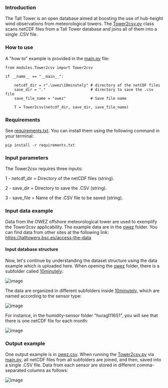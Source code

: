 ### Introduction

  The Tall Tower is an open database aimed at boosting the use of hub-height wind observations from meteorological towers.
  The [Tower2csv.py](/modules/Tower2csv.py) class scans netCDF files from a Tall Tower database and joins all of them into a single .CSV file. 

### How to use

A "how to" example is provided in the [main.py](/main.py) file:
```
from modules.Tower2csv import Tower2csv

if __name__ == "__main__":
   
    netcdf_dir = r".\owez\10minutely" # directory of the netCDF files
    save_dir = "."                    # directory to save the .csv file
    save_file_name = "owez"           # Save file name

    T = Tower2csv(netcdf_dir, save_dir, save_file_name)
```

### Requirements

See [requirements.txt](requirements.txt). You can install them using the following command in your terminal:

```
pip install -r requirements.txt
````

### Input parameters

The Tower2csv requires three inputs: 

1 - netcdf_dir = Directory of the netCDF files (string).

2 - save_dir = Directory to save the .CSV (string).

3 - save_file = Name of the .CSV file to be saved (string).

### Input data example

  Data from the OWEZ offshore meteorological tower are used to exemplify the Tower2csv applicability. The example data are in the [owez](/owez) folder. You can find data from other sites at the following link: https://talltowers.bsc.es/access-the-data

#### Input database structure

  Now, let's continue by understanding the dataset structure using the data example which is uploaded here. When opening the [owez](/owez) folder, there is a subfolder called [10minutely](/owez/10minutely):

![image](https://github.com/marcosp-araujo/Tower2csv/assets/88653954/4fe8815a-d4da-4547-8387-3805ad0c786d)

The data are organized in different subfolders inside [10minutely](/owez/10minutely), which are named according to the sensor type:

![image](https://github.com/marcosp-araujo/Tower2csv/assets/88653954/e25850a6-332e-4c84-a627-f4d1f5c6b835)

For instance, in the humidity-sensor folder "huragl116S1", you will see that there is one netCDF file for each month:

![image](https://github.com/marcosp-araujo/Tower2csv/assets/88653954/c2a5965f-2921-4de4-9e07-e15bb0f09d9a)

### Output example

One output example is in [owez.csv](owez.csv). When running the [Tower2csv.py](/modules/Tower2csv.py) via [main.py](/main.py), all netCDF files from all subfolders are joined, and then, saved into a single .CSV file. Data from each sensor are stored in different comma-separated columns as follows:

![image](https://github.com/marcosp-araujo/Tower2csv/assets/88653954/39919ba6-3f11-41de-932d-713e3aa5dded)



